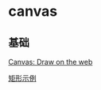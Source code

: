 # canvas

## 基础

[Canvas: Draw on the web](https://www.yuque.com/airing/canvas)

[矩形示例](https://jsfiddle.net/sunven/ozkrtm6x/)